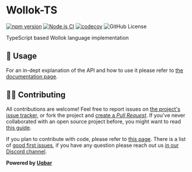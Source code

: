 # Wollok-TS 

[![npm version](https://badge.fury.io/js/wollok-ts.svg)](https://badge.fury.io/js/wollok-ts) [![Node.js CI](https://github.com/uqbar-project/wollok-ts/actions/workflows/node.js.yml/badge.svg)](https://github.com/uqbar-project/wollok-ts/actions/workflows/node.js.yml) [![codecov](https://codecov.io/gh/uqbar-project/wollok-ts/graph/badge.svg?token=4U99G67xRT)](https://codecov.io/gh/uqbar-project/wollok-ts) ![GitHub License](https://img.shields.io/github/license/uqbar-project/wollok-ts)


TypeScript based Wollok language implementation

## 📖 Usage

For an in-dept explanation of the API and how to use it please refer to [the documentation page](https://uqbar-project.github.io/wollok-ts/).


## 👩‍💻 Contributing

All contributions are welcome! Feel free to report issues on [the project's issue tracker](https://github.com/uqbar-project/wollok-ts/issues), or fork the project and [create a *Pull Request*](https://help.github.com/articles/creating-a-pull-request-from-a-fork/). If you've never collaborated with an open source project before, you might want to read [this guide](https://akrabat.com/the-beginners-guide-to-contributing-to-a-github-project/). 

If you plan to contribute with code, please refer to [this page](https://uqbar-project.github.io/wollok-ts/pages/How-To-Contribute/). There is a list of [good first issues](https://github.com/uqbar-project/wollok-ts/issues?q=is%3Aissue+is%3Aopen+label%3A%22good+first+issue%22), if you have any question please reach out us [in our Discord channel](https://discord.gg/ZstgCPKEaa).

**Powered by [Uqbar](https://uqbar.org/)**

